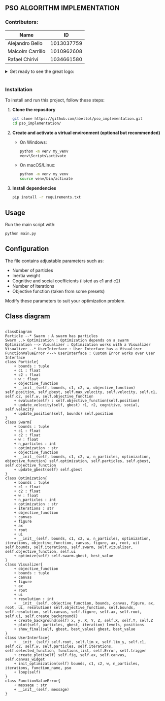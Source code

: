 ## PSO ALGORITHM IMPLEMENTATION

### Contributors: 
| Name | ID |
|---|---|
| Alejandro Bello | 1013037759 |
| Malcolm Carrillo | 1010962608 |
| Rafael Chirivi | 1034661580 |

<details><summary>Get ready to see the great logo: </summary><p>
<div align='center'>
<figure> <img src="https://i.postimg.cc/NFbwf57S/logo-def.png" alt="logo" width="400" height="auto"/></br>
<figcaption><b> "we're programmers, not designers" </b></figcaption></figure>
</div>
</p></details><br>

### Installation

To install and run this project, follow these steps:

1. **Clone the repository**  
   ```bash
   git clone https://github.com/abellol/pso_implementation.git
   cd pso_implementation/
   ```

2. **Create and activate a virtual environment (optional but recommended)**  
   - On Windows:  
     ```bash
     python -m venv my_venv
     venv\Scripts\activate
     ```
   - On macOS/Linux:  
     ```bash
     python -m venv my_venv
     source venv/bin/activate
     ```

3. **Install dependencies**  
   ```bash
   pip install -r requirements.txt
   ```

## Usage

Run the main script with:

```bash
python main.py
```


## Configuration

The file contains adjustable parameters such as:
- Number of particles
- Inertia weight
- Cognitive and social coefficients (listed as c1 and c2)
- Number of iterations
- Objective function (taken from some presets)

Modify these parameters to suit your optimization problem.


## Class diagram
```mermaid

classDiagram
Particle --* Swarm : A swarm has particles
Swarm ..> Optimization : Optimization depends on a swarm
Optimization --> Visualizer : Optimization works with a Visualizer
Visualizer --* UserInterface : User Interface has a Visualizer 
FunctionValueError <--> UserInterface : Custom Error works over User Interface
class Particle{
    + bounds : tuple
    + c1 : float
    + c2 : float
    + w : float
    + objective_function
    + __init__(self, bounds, c1, c2, w, objective_function) self.position, self.pbest, self.max_velocity, self.velocity, self.c1, self.c2, self.w, self.objective_function
    + evaluate(self) : self.objective_function(self.position)
    + update_velocity(self, gbest) r1, r2, cognitive, social, self.velocity
    + update_position(self, bounds) self.position
}
class Swarm{
    + bounds : tuple
    + c1 : float
    + c2 : float
    + w : float
    + n_particles : int
    + optimization : str
    + objective_function
    + __init__(self, bounds, c1, c2, w, n_particles, optimization, objective_function) self.optimization, self.particles, self.gbest, self.objective_function
    + update_gbest(self) self.gbest
}
class Optimization{
    + bounds : tuple
    + c1 : float
    + c2 : float
    + w : float
    + n_particles : int
    + optimization : str
    + iterations : str
    + objective_function
    + canvas
    + figure
    + ax
    + root 
    + ui
    + __init__(self, bounds, c1, c2, w, n_particles, optimization, iterations, objective_function, canvas, figure, ax, root, ui) self.bounds, self.iterations, self.swarm, self.vizualizer, self.objective_function, self.ui
    + optimize(self) self.swarm.gbest, best_value
}
class Visualizer{
    + objective_function
    + bounds : tuple
    + canvas
    + figure
    + ax
    + root 
    + ui
    + resolution : int
    + __init__(self, objective_function, bounds, canvas, figure, ax, root, ui, resolution) self.objective_function, self.bounds, self.resolution, self.canvas, self.figure, self.ax, self.root, self.ui, self.create_background()
    + create_background(self) x, y, X, Y, Z, self.X, self.Y, self.Z
    + plot(self, particles, gbest, iteration) levels, positions
    + show_final(self, gbest, best_value) gbest, best_value
}
class UserInterface{
    + __init__(self) self.root, self.lim_x, self.lim_y, self.c1, self.c2, self.w, self.particles, self.iterations, self.selected_function, functions_list, self.Error, self.trigger
    + create_plot(self) self.fig, self.ax, self.canvas, self.canvas_widget
    + init_optimization(self) bounds, c1, c2, w, n_particles, iterations, function_name, pso
    + loop(self)
}
class FunctionValueError{
    + message : str
    + __init__(self, message)
}

```

